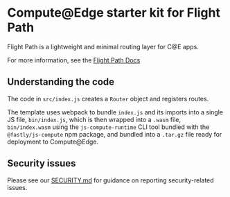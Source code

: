 # Compute@Edge starter kit for Flight Path

Flight Path is a lightweight and minimal routing layer for C@E apps.

For more information, see the [Flight Path Docs](https://flight-path.edgecompute.app/)

## Understanding the code

The code in `src/index.js` creates a `Router` object and registers routes.

The template uses webpack to bundle `index.js` and its imports into a single JS file, `bin/index.js`, which is then wrapped into a `.wasm` file, `bin/index.wasm` using the `js-compute-runtime` CLI tool bundled with the `@fastly/js-compute` npm package, and bundled into a `.tar.gz` file ready for deployment to Compute@Edge.

## Security issues

Please see our [SECURITY.md](SECURITY.md) for guidance on reporting security-related issues.
